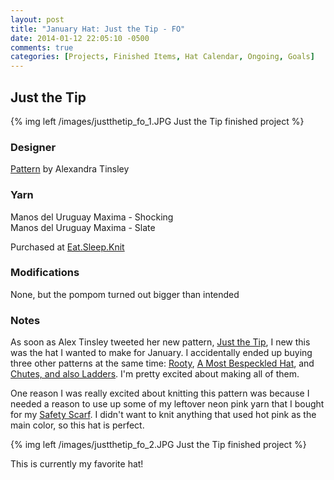 ```yaml
---
layout: post
title: "January Hat: Just the Tip - FO"
date: 2014-01-12 22:05:10 -0500
comments: true
categories: [Projects, Finished Items, Hat Calendar, Ongoing, Goals]
---
```


## Just the Tip

{% img left /images/justthetip_fo_1.JPG Just the Tip finished project %}

### Designer
[Pattern](http://www.ravelry.com/patterns/library/just-the-tip) by Alexandra Tinsley

### Yarn
Manos del Uruguay Maxima - Shocking  
Manos del Uruguay Maxima - Slate

Purchased at [Eat.Sleep.Knit](http://eatsleepknit.com)

### Modifications
None, but the pompom turned out bigger than intended

### Notes
As soon as Alex Tinsley tweeted her new pattern, [Just the Tip](http://www.ravelry.com/patterns/library/just-the-tip), 
I new this was the hat I wanted to make for January.
I accidentally ended up buying three other patterns at the same time: 
[Rooty](http://www.ravelry.com/patterns/library/rooty), 
[A Most Bespeckled Hat](http://www.ravelry.com/patterns/library/a-most-bespeckled-hat),
and
[Chutes, and also Ladders](http://www.ravelry.com/patterns/library/chutes-and-also-ladders).  I'm pretty
excited about making all of them.

One reason I was really excited about knitting this pattern was because I needed a reason to use up some of my
leftover neon pink yarn that I bought for my [Safety Scarf](http://www.ravelry.com/patterns/library/safety-scarf).
I didn't want to knit anything that used hot pink as the main color, so this hat is perfect.

{% img left /images/justthetip_fo_2.JPG Just the Tip finished project %}

This is currently my favorite hat!
